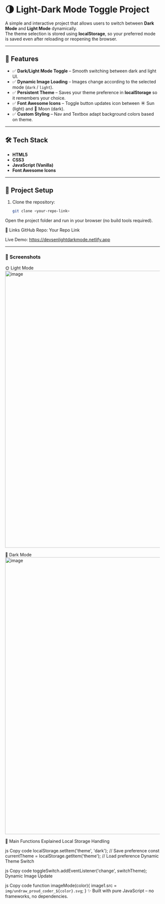 # 🌗 Light-Dark Mode Toggle Project

A simple and interactive project that allows users to switch between **Dark Mode** and **Light Mode** dynamically.  
The theme selection is stored using **localStorage**, so your preferred mode is saved even after reloading or reopening the browser.

---

## 🚀 Features

- ✅ **Dark/Light Mode Toggle** – Smooth switching between dark and light UI.  
- ✅ **Dynamic Image Loading** – Images change according to the selected mode (`dark` / `light`).  
- ✅ **Persistent Theme** – Saves your theme preference in **localStorage** so it remembers your choice.  
- ✅ **Font Awesome Icons** – Toggle button updates icon between ☀️ Sun (light) and 🌙 Moon (dark).  
- ✅ **Custom Styling** – Nav and Textbox adapt background colors based on theme.

---

## 🛠️ Tech Stack

- **HTML5**
- **CSS3**
- **JavaScript (Vanilla)**  
- **Font Awesome Icons**

---

## 📂 Project Setup

1. Clone the repository:  
   ```bash
   git clone <your-repo-link>
Open the project folder and run in your browser (no build tools required).

🔗 Links
GitHub Repo: Your Repo Link

Live Demo: https://devsenlightdarkmode.netlify.app

---

### 📸 Screenshots

🌞 Light Mode
<img width="1440" height="900" alt="image" src="https://github.com/user-attachments/assets/2348a5b1-0b7f-40ed-8118-7b4c1f930c20" />


🌙 Dark Mode
<img width="1440" height="900" alt="image" src="https://github.com/user-attachments/assets/2d88d347-c122-40e7-a56f-1ac4a5077d36" />


📌 Main Functions Explained
Local Storage Handling

js
Copy code
localStorage.setItem('theme', 'dark'); // Save preference
const currentTheme = localStorage.getItem('theme'); // Load preference
Dynamic Theme Switch

js
Copy code
toggleSwitch.addEventListener('change', switchTheme);
Dynamic Image Update

js
Copy code
function imageMode(color){
    image1.src = `img/undraw_proud_coder_${color}.svg`;
}
✨ Built with pure JavaScript – no frameworks, no dependencies.

